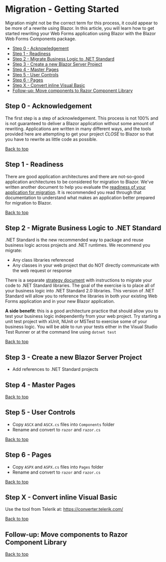 # Migration - Getting Started

Migration might not be the correct term for this process, it could appear to be more of a rewrite using Blazor.  In this article, you will learn how to get started rewriting your Web Forms application using Blazor with the Blazor Web Forms Components package.
  
<!-- TOC depthFrom:2 -->

- [Step 0 - Acknowledgement](#step-0---acknowledgement)
- [Step 1 - Readiness](#step-1---readiness)
- [Step 2 - Migrate Business Logic to .NET Standard](#step-2---migrate-business-logic-to-net-standard)
- [Step 3 - Create a new Blazor Server Project](#step-3---create-a-new-blazor-server-project)
- [Step 4 - Master Pages](#step-4---master-pages)
- [Step 5 - User Controls](#step-5---user-controls)
- [Step 6 - Pages](#step-6---pages)
- [Step X - Convert inline Visual Basic](#step-x---convert-inline-visual-basic)
- [Follow-up: Move components to Razor Component Library](#follow-up-move-components-to-razor-component-library)

<!-- /TOC -->

## Step 0 - Acknowledgement

The first step is a step of acknowledgement.  This process is not 100% and is not guaranteed to deliver a Blazor application without some amount of rewriting.  Applications are written in many different ways, and the tools provided here are attempting to get your project *CLOSE* to Blazor so that you have to rewrite as little code as possible.

[Back to top](#Migration---Getting-Started)

## Step 1 - Readiness

There are good application architectures and there are not-so-good application architectures to be considered for migration to Blazor.  We've written another document to help you evaluate the [readiness of your application for migration](migration_readiness.md).  It is recommended you read through that documentation to understand what makes an application better prepared for migration to Blazor.

[Back to top](#Migration---Getting-Started)

## Step 2 - Migrate Business Logic to .NET Standard

.NET Standard is the new recommended way to package and reuse business logic across projects and .NET runtimes.  We recommend you migrate:
  - Any class libraries referenced
  - Any classes in your web project that do NOT directly communicate with the web request or response

There is a separate [strategy document](../Strategies/NET-Standard.md) with instructions to migrate your code to .NET Standard libraries.  The goal of the exercise is to place all of your business logic into .NET Standard 2.0 libraries.  This version of .NET Standard will allow you to reference the libraries in both your existing Web Forms application and in your new Blazor application.

**A side benefit**: this is a good architecture practice that should allow you to test your business logic independently from your web project.  Try starting a unit test project with xUnit, NUnit or MSTest to exercise some of your business logic.  You will be able to run your tests either in the Visual Studio Test Runner or at the command line using `dotnet test`

[Back to top](#Migration---Getting-Started)

## Step 3 - Create a new Blazor Server Project

 - Add references to .NET Standard projects

## Step 4 - Master Pages

[Back to top](#Migration---Getting-Started)

## Step 5 - User Controls

 - Copy `ASCX` and `ASCX.cs` files into `Components` folder
 - Rename and convert to `razor` and `razor.cs`

[Back to top](#Migration---Getting-Started)

## Step 6 - Pages

 - Copy `ASPX` and `ASPX.cs` files into `Pages` folder
 - Rename and convert to `razor` and `razor.cs`

[Back to top](#Migration---Getting-Started)

## Step X - Convert inline Visual Basic

Use the tool from Telerik at: https://converter.telerik.com/

[Back to top](#Migration---Getting-Started)

## Follow-up: Move components to Razor Component Library

[Back to top](#Migration---Getting-Started)


